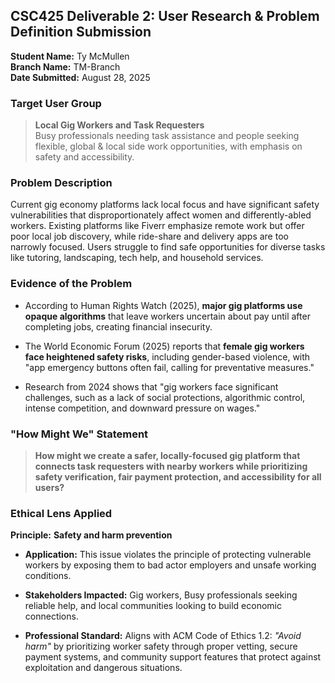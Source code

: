 ## **CSC425 Deliverable 2: User Research & Problem Definition Submission**

**Student Name:** Ty McMullen  
**Branch Name:** TM-Branch  
**Date Submitted:** August 28, 2025

### **Target User Group**

> **Local Gig Workers and Task Requesters**  
> Busy professionals needing task assistance and people seeking flexible, global & local side work opportunities, with emphasis on safety and accessibility.

### **Problem Description**

Current gig economy platforms lack local focus and have significant safety vulnerabilities that disproportionately affect women and differently-abled workers. Existing platforms like Fiverr emphasize remote work but offer poor local job discovery, while ride-share and delivery apps are too narrowly focused. Users struggle to find safe opportunities for diverse tasks like tutoring, landscaping, tech help, and household services.

### **Evidence of the Problem**

- According to Human Rights Watch (2025), **major gig platforms use opaque algorithms** that leave workers uncertain about pay until after completing jobs, creating financial insecurity.

- The World Economic Forum (2025) reports that **female gig workers face heightened safety risks**, including gender-based violence, with "app emergency buttons often fail, calling for preventative measures."

- Research from 2024 shows that "gig workers face significant challenges, such as a lack of social protections, algorithmic control, intense competition, and downward pressure on wages."

### **"How Might We" Statement**

> **How might we create a safer, locally-focused gig platform that connects task requesters with nearby workers while prioritizing safety verification, fair payment protection, and accessibility for all users?**

### **Ethical Lens Applied**

**Principle:** **Safety and harm prevention**

- **Application:** This issue violates the principle of protecting vulnerable workers by exposing them to bad actor employers and unsafe working conditions.

- **Stakeholders Impacted:** Gig workers, Busy professionals seeking reliable help, and local communities looking to build economic connections.

- **Professional Standard:** Aligns with ACM Code of Ethics 1.2: *"Avoid harm"* by prioritizing worker safety through proper vetting, secure payment systems, and community support features that protect against exploitation and dangerous situations.
